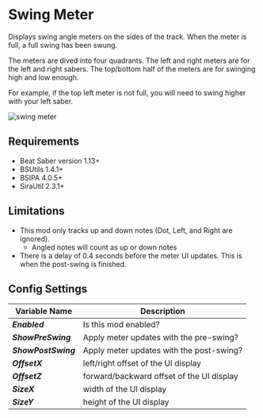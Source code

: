 
# Swing Meter
Displays swing angle meters on the sides of the track.
When the meter is full, a full swing has been swung.

The meters are dived into four quadrants.
The left and right meters are for the left and right sabers.
The top/bottom half of the meters are for swinging high and low enough.

For example, if the top left meter is not full, you will need to swing higher with your left saber.

![swing meter](https://user-images.githubusercontent.com/12634471/105147681-5e71dc00-5ab6-11eb-952e-f46749515722.PNG)
## Requirements
- Beat Saber version 1.13+
- BSUtils 1.4.1+
- BSIPA 4.0.5+
- SiraUtil 2.3.1+

## Limitations
- This mod only tracks up and down notes (Dot, Left, and Right are ignored).
	- Angled notes will count as up or down notes
- There is a delay of 0.4 seconds before the meter UI updates. This is when the post-swing is finished.

## Config Settings
|Variable Name|Description|
|-|-|
|***Enabled***|Is this mod enabled?|
|***ShowPreSwing***|Apply meter updates with the pre-swing?|
|***ShowPostSwing***|Apply meter updates with the post-swing?|
|***OffsetX***|left/right offset of the UI display|
|***OffsetZ***|forward/backward offset of the UI display|
|***SizeX***|width of the UI display|
|***SizeY***|height of the UI display|